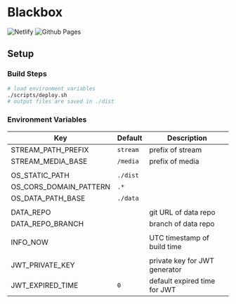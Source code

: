# Blackbox

![Netlify](https://api.netlify.com/api/v1/badges/24ab316e-e4b2-4571-b324-46837fd5996a/deploy-status)
![Github Pages](https://github.com/P4SSER8Y/p4sser8y.github.io/actions/workflows/page.yml/badge.svg?branch=ocean)

## Setup

### Build Steps

```bash
# load environment variables
./scripts/deploy.sh
# output files are saved in ./dist
```

### Environment Variables

| Key                    | Default  | Description                   |
| ---------------------- | -------- | ----------------------------- |
| STREAM_PATH_PREFIX     | `stream` | prefix of stream              |
| STREAM_MEDIA_BASE      | `/media` | prefix of media               |
|                        |          |                               |
| OS_STATIC_PATH         | `./dist` |                               |
| OS_CORS_DOMAIN_PATTERN | `.*`     |                               |
| OS_DATA_PATH_BASE      | `./data` |                               |
|                        |          |                               |
| DATA_REPO              | ` `      | git URL of data repo          |
| DATA_REPO_BRANCH       | ` `      | branch of data repo           |
|                        |          |                               |
| INFO_NOW               | ` `      | UTC timestamp of build time   |
|                        |          |                               |
| JWT_PRIVATE_KEY        | ` `      | private key for JWT generator |
| JWT_EXPIRED_TIME       | `0`      | default expired time for JWT  |

